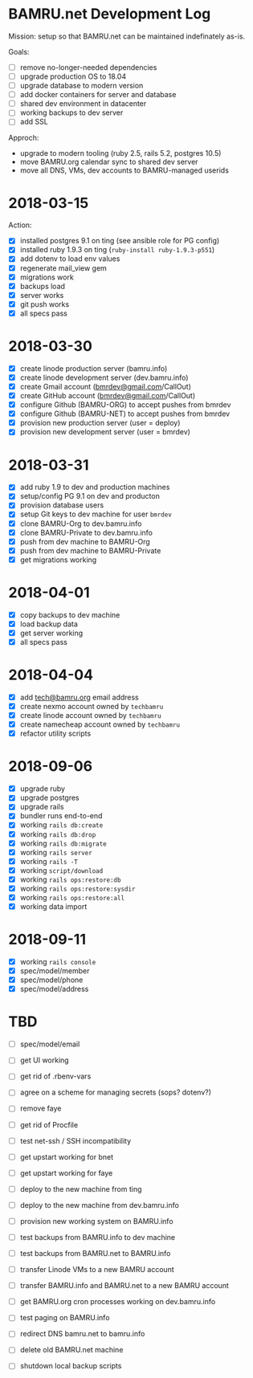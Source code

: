 # BAMRU.net Development Log

Mission: setup so that BAMRU.net can be maintained indefinately as-is.

Goals:
- [ ] remove no-longer-needed dependencies
- [ ] upgrade production OS to 18.04
- [ ] upgrade database to modern version
- [ ] add docker containers for server and database
- [ ] shared dev environment in datacenter
- [ ] working backups to dev server
- [ ] add SSL

Approch:
- upgrade to modern tooling (ruby 2.5, rails 5.2, postgres 10.5)
- move BAMRU.org calendar sync to shared dev server
- move all DNS, VMs, dev accounts to BAMRU-managed userids

# 2018-03-15

Action:
- [x] installed postgres 9.1 on ting (see ansible role for PG config)
- [x] installed ruby 1.9.3 on ting (`ruby-install ruby-1.9.3-p551`)
- [x] add dotenv to load env values
- [x] regenerate mail_view gem
- [x] migrations work
- [x] backups load
- [x] server works
- [x] git push works
- [x] all specs pass

# 2018-03-30

- [x] create linode production server  (bamru.info)
- [x] create linode development server (dev.bamru.info)
- [x] create Gmail account  (bmrdev@gmail.com/CallOut) 
- [x] create GitHub account (bmrdev@gmail.com/CallOut)
- [x] configure Github (BAMRU-ORG) to accept pushes from bmrdev
- [x] configure Github (BAMRU-NET) to accept pushes from bmrdev
- [x] provision new production server  (user = deploy)
- [x] provision new development server (user = bmrdev)

# 2018-03-31

- [x] add ruby 1.9 to dev and production machines
- [x] setup/config PG 9.1 on dev and producton
- [x] provision database users
- [x] setup Git keys to dev machine for user `bmrdev`
- [x] clone BAMRU-Org to dev.bamru.info
- [x] clone BAMRU-Private to dev.bamru.info
- [x] push from dev machine to BAMRU-Org
- [x] push from dev machine to BAMRU-Private
- [x] get migrations working

# 2018-04-01

- [x] copy backups to dev machine
- [x] load backup data
- [x] get server working
- [x] all specs pass

# 2018-04-04

- [x] add tech@bamru.org email address
- [x] create nexmo account owned by `techbamru`
- [x] create linode account owned by `techbamru`
- [x] create namecheap account owned by `techbamru`
- [x] refactor utility scripts

# 2018-09-06

- [x] upgrade ruby
- [x] upgrade postgres
- [x] upgrade rails
- [x] bundler runs end-to-end
- [x] working `rails db:create`
- [x] working `rails db:drop`
- [x] working `rails db:migrate`
- [x] working `rails server`
- [x] working `rails -T`
- [x] working `script/download`
- [x] working `rails ops:restore:db`
- [x] working `rails ops:restore:sysdir`
- [x] working `rails ops:restore:all`   
- [x] working data import

# 2018-09-11

- [x] working `rails console`
- [x] spec/model/member
- [x] spec/model/phone
- [x] spec/model/address

# TBD

- [ ] spec/model/email

- [ ] get UI working

- [ ] get rid of .rbenv-vars
- [ ] agree on a scheme for managing secrets (sops? dotenv?)
- [ ] remove faye

- [ ] get rid of Procfile

- [ ] test net-ssh / SSH incompatibility

- [ ] get upstart working for bnet
- [ ] get upstart working for faye

- [ ] deploy to the new machine from ting
- [ ] deploy to the new machine from dev.bamru.info

- [ ] provision new working system on BAMRU.info

- [ ] test backups from BAMRU.info to dev machine
- [ ] test backups from BAMRU.net to BAMRU.info

- [ ] transfer Linode VMs to a new BAMRU account
- [ ] transfer BAMRU.info and BAMRU.net to a new BAMRU account

- [ ] get BAMRU.org cron processes working on dev.bamru.info

- [ ] test paging on BAMRU.info
- [ ] redirect DNS bamru.net to bamru.info

- [ ] delete old BAMRU.net machine
- [ ] shutdown local backup scripts

